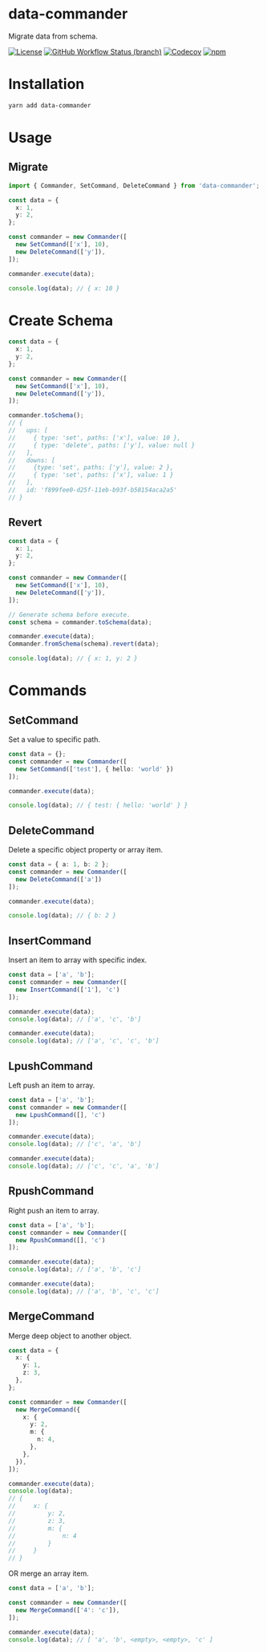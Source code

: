 # data-commander

Migrate data from schema.


[![License](https://img.shields.io/github/license/fwh1990/data-commander)](https://github.com/fwh1990/data-commander/blob/main/LICENSE)
[![GitHub Workflow Status (branch)](https://img.shields.io/github/workflow/status/fwh1990/data-commander/CI/main)](https://github.com/fwh1990/data-commander/actions)
[![Codecov](https://img.shields.io/codecov/c/github/fwh1990/data-commander)](https://codecov.io/gh/fwh1990/data-commander)
[![npm](https://img.shields.io/npm/v/data-commander)](https://www.npmjs.com/package/data-commander)


# Installation

```bash
yarn add data-commander
```

# Usage

## Migrate

```typescript
import { Commander, SetCommand, DeleteCommand } from 'data-commander';

const data = {
  x: 1,
  y: 2,
};

const commander = new Commander([
  new SetCommand(['x'], 10),
  new DeleteCommand(['y']),
]);

commander.execute(data);

console.log(data); // { x: 10 }
```

# Create Schema

```typescript
const data = {
  x: 1,
  y: 2,
};

const commander = new Commander([
  new SetCommand(['x'], 10),
  new DeleteCommand(['y']),
]);

commander.toSchema();
// {
//   ups: [
//     { type: 'set', paths: ['x'], value: 10 },
//     { type: 'delete', paths: ['y'], value: null }
//   ],
//   downs: [
//     {type: 'set', paths: ['y'], value: 2 },
//     { type: 'set', paths: ['x'], value: 1 }
//   ],
//   id: 'f899fee0-d25f-11eb-b93f-b58154aca2a5'
// }
```

## Revert

```typescript
const data = {
  x: 1,
  y: 2,
};

const commander = new Commander([
  new SetCommand(['x'], 10),
  new DeleteCommand(['y']),
]);

// Generate schema before execute.
const schema = commander.toSchema(data);

commander.execute(data);
Commander.fromSchema(schema).revert(data);

console.log(data); // { x: 1, y: 2 }
```

# Commands

## SetCommand

Set a value to specific path.

```typescript
const data = {};
const commander = new Commander([
  new SetCommand(['test'], { hello: 'world' })
]);

commander.execute(data);

console.log(data); // { test: { hello: 'world' } }
```

## DeleteCommand

Delete a specific object property or array item.

```typescript
const data = { a: 1, b: 2 };
const commander = new Commander([
  new DeleteCommand(['a'])
]);

commander.execute(data);

console.log(data); // { b: 2 }
```

## InsertCommand

Insert an item to array with specific index.

```typescript
const data = ['a', 'b'];
const commander = new Commander([
  new InsertCommand(['1'], 'c')
]);

commander.execute(data);
console.log(data); // ['a', 'c', 'b']

commander.execute(data);
console.log(data); // ['a', 'c', 'c', 'b']
```

## LpushCommand

Left push an item to array.

```typescript
const data = ['a', 'b'];
const commander = new Commander([
  new LpushCommand([], 'c')
]);

commander.execute(data);
console.log(data); // ['c', 'a', 'b']

commander.execute(data);
console.log(data); // ['c', 'c', 'a', 'b']
```

## RpushCommand

Right push an item to array.

```typescript
const data = ['a', 'b'];
const commander = new Commander([
  new RpushCommand([], 'c')
]);

commander.execute(data);
console.log(data); // ['a', 'b', 'c']

commander.execute(data);
console.log(data); // ['a', 'b', 'c', 'c']
```

## MergeCommand

Merge deep object to another object.

```typescript
const data = {
  x: {
    y: 1,
    z: 3,
  },
};

const commander = new Commander([
  new MergeCommand({
    x: {
      y: 2,
      m: {
        n: 4,
      },
    },
  }),
]);

commander.execute(data);
console.log(data);
// {
//     x: {
//         y: 2,
//         z: 3,
//         m: {
//             n: 4
//         }
//     }
// }
```

OR merge an array item.

```typescript
const data = ['a', 'b'];

const commander = new Commander([
  new MergeCommand(['4': 'c']),
]);

commander.execute(data);
console.log(data); // [ 'a', 'b', <empty>, <empty>, 'c' ]
```
